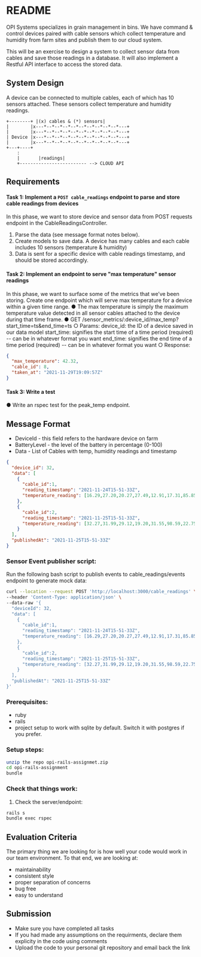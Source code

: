# README

OPI Systems specializes in grain management in bins. We have command & control devices paired with cable sensors which collect temperature and humidity from farm sites and publish them to our cloud system.

This will be an exercise to design a system to collect sensor data from cables and save those readings in a database. It will also implement a Restful API interface to access the stored data.

## System Design

A device can be connected to multiple cables, each of which has 10 sensors attached. These sensors collect temperature and humidity readings.

    +--------+ |(x) cables & (*) sensors|
    |        |x---*--*--*--*--*--*--*--*--*--*---+  
    |        |x---*--*--*--*--*--*--*--*--*--*---+  
    | Device |x---*--*--*--*--*--*--*--*--*--*---+  
    |        |x---*--*--*--*--*--*--*--*--*--*---+ 
    +---+----+  
        :                         
        |       |readings|
        +------------------------- --> CLOUD API


## Requirements

#### Task 1: Implement a `POST cable_readings` endpoint to parse and store cable readings from devices
In this phase, we want to store device and sensor data from POST requests endpoint in the CableReadingsController.

1.	Parse the data (see message format notes below).
2.	Create models to save data. A device has many cables and each cable includes 10 sensors (temperature & humidity)
3.	Data is sent for a specific device with cable readings timestamp, and should be stored accordingly.
#### Task 2: Implement an endpoint to serve "max temperature" sensor readings
In this phase, we want to surface some of the metrics that we’ve been storing. Create one endpoint which will serve max temperature for a device within a given time range.
●	The max temperature is simply the maximum temperature value detected in all sensor cables attached to the device during that time frame.
●	GET /sensor_metrics/:device_id/max_temp?start_time=ts&end_time=ts
○	    Params:
	    device_id: the ID of a device saved in our data model
	    start_time: signifies the start time of a time period (required) -- can be in whatever format you want
	    end_time: signifies the end time of a time period (required) -- can be in whatever format you want
○	    Response:
```json
{
  "max_temperature": 42.32,
  "cable_id": 8,
  "taken_at": "2021-11-29T19:09:57Z"
}
```
#### Task 3: Write a test
●	Write an rspec test for the peak_temp endpoint.

## Message Format
* DeviceId - this field refers to the hardware device on farm
* BatteryLevel - the level of the battery in percentage (0-100)
* Data - List of Cables with temp, humidity readings and timestamp


```json
{
  "device_id": 32,
  "data": [
    {
      "cable_id":1,
      "reading_timestamp": "2021-11-24T15-51-33Z",
      "temperature_reading": [16.29,27.20,20.27,27.49,12.91,17.31,85.85,29.39,19.80,98.81]
    },
    {
      "cable_id":2,
      "reading_timestamp": "2021-11-25T15-51-33Z",
      "temperature_reading": [32.27,31.99,29.12,19.20,31.55,98.59,22.75,23.95,26.55,11.04]
    }
  ],
  "publishedAt": "2021-11-25T15-51-33Z"
}
```


### Sensor Event publisher script:

Run the following bash script to publish events to cable_readings/events endpoint to generate mock data:

```sh
curl --location --request POST 'http://localhost:3000/cable_readings' \
--header 'Content-Type: application/json' \
--data-raw '{
  "deviceId": 32,
  "data": [
    {
      "cable_id":1,
      "reading_timestamp": "2021-11-24T15-51-33Z",
      "temperature_reading": [16.29,27.20,20.27,27.49,12.91,17.31,85.85,29.39,19.80,98.81]
    },
    {
      "cable_id":2,
      "reading_timestamp": "2021-11-25T15-51-33Z",
      "temperature_reading": [32.27,31.99,29.12,19.20,31.55,98.59,22.75,23.95,26.55,11.04]
    }
  ],
  "publishedAt": "2021-11-25T15-51-33Z"
}'
```

### Prerequisites:

- ruby 
- rails
- project setup to work with sqlite by default. Switch it with postgres if you prefer.


### Setup steps:

```sh
unzip the repo opi-rails-assignmet.zip
cd opi-rails-assignment
bundle

```

### Check that things work:

1. Check the server/endpoint:

```sh
rails s
bundle exec rspec
```

## Evaluation Criteria

The primary thing we are looking for is how well your code would work in our team environment. To that end, we are looking at:
- maintainability
- consistent style
- proper separation of concerns
- bug free
- easy to understand

## Submission
- Make sure you have completed all tasks
- If you had made any assumptions on the requirments, declare them explicity in the code using comments
- Upload the code to your personal git repository and email back the link
